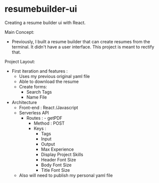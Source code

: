 # resumebuilder-ui
Creating a resume builder ui with React. 

Main Concept:  
- Previously, I built a resume builder that can create resumes from the terminal. It didn't have a user interface. This project is meant to rectify that. 

Project Layout: 
  - First iteration and features : 
    - Uses my previous original yaml file
    - Able to download the resume
    - Create forms: 
       - Search Tags
       - Name File
  - Architecture 
    - Front-end : React /Javascript
    - Serverless API
         - Routes : 
          - getPDF 
            - Method : POST
            - Keys :
              - Tags
              - Input
              - Output
              - Max Experience
              - Display Project Skills
              - Header Font Size
              - Body Font Size
              - Title Font Size
    - Also will need to publish my personal yaml file  
    